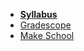 * **[Syllabus](README.md)**
* [Gradescope](https:/make.sc/bew2.4-gradescope)
* [Make School](https://www.makeschool.com)
